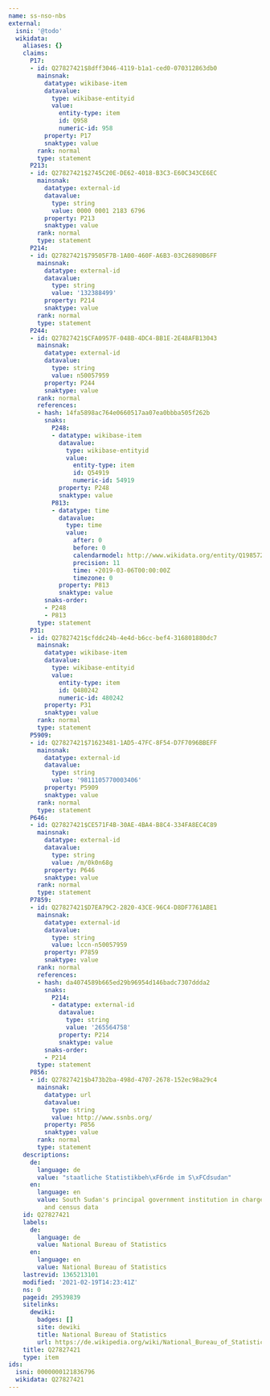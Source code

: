 ```yaml
---
name: ss-nso-nbs
external:
  isni: '@todo'
  wikidata:
    aliases: {}
    claims:
      P17:
      - id: Q27827421$8dff3046-4119-b1a1-ced0-070312863db0
        mainsnak:
          datatype: wikibase-item
          datavalue:
            type: wikibase-entityid
            value:
              entity-type: item
              id: Q958
              numeric-id: 958
          property: P17
          snaktype: value
        rank: normal
        type: statement
      P213:
      - id: Q27827421$2745C20E-DE62-4018-B3C3-E60C343CE6EC
        mainsnak:
          datatype: external-id
          datavalue:
            type: string
            value: 0000 0001 2183 6796
          property: P213
          snaktype: value
        rank: normal
        type: statement
      P214:
      - id: Q27827421$79505F7B-1A00-460F-A6B3-03C26890B6FF
        mainsnak:
          datatype: external-id
          datavalue:
            type: string
            value: '132388499'
          property: P214
          snaktype: value
        rank: normal
        type: statement
      P244:
      - id: Q27827421$CFA0957F-048B-4DC4-BB1E-2E48AFB13043
        mainsnak:
          datatype: external-id
          datavalue:
            type: string
            value: n50057959
          property: P244
          snaktype: value
        rank: normal
        references:
        - hash: 14fa5898ac764e0660517aa07ea0bbba505f262b
          snaks:
            P248:
            - datatype: wikibase-item
              datavalue:
                type: wikibase-entityid
                value:
                  entity-type: item
                  id: Q54919
                  numeric-id: 54919
              property: P248
              snaktype: value
            P813:
            - datatype: time
              datavalue:
                type: time
                value:
                  after: 0
                  before: 0
                  calendarmodel: http://www.wikidata.org/entity/Q1985727
                  precision: 11
                  time: +2019-03-06T00:00:00Z
                  timezone: 0
              property: P813
              snaktype: value
          snaks-order:
          - P248
          - P813
        type: statement
      P31:
      - id: Q27827421$cfddc24b-4e4d-b6cc-bef4-316801880dc7
        mainsnak:
          datatype: wikibase-item
          datavalue:
            type: wikibase-entityid
            value:
              entity-type: item
              id: Q480242
              numeric-id: 480242
          property: P31
          snaktype: value
        rank: normal
        type: statement
      P5909:
      - id: Q27827421$71623481-1AD5-47FC-8F54-D7F7096BBEFF
        mainsnak:
          datatype: external-id
          datavalue:
            type: string
            value: '9811105770003406'
          property: P5909
          snaktype: value
        rank: normal
        type: statement
      P646:
      - id: Q27827421$CE571F4B-30AE-4BA4-B8C4-334FA8EC4C89
        mainsnak:
          datatype: external-id
          datavalue:
            type: string
            value: /m/0k0n68g
          property: P646
          snaktype: value
        rank: normal
        type: statement
      P7859:
      - id: Q27827421$D7EA79C2-2820-43CE-96C4-D8DF7761ABE1
        mainsnak:
          datatype: external-id
          datavalue:
            type: string
            value: lccn-n50057959
          property: P7859
          snaktype: value
        rank: normal
        references:
        - hash: da4074589b665ed29b96954d146badc7307ddda2
          snaks:
            P214:
            - datatype: external-id
              datavalue:
                type: string
                value: '265564758'
              property: P214
              snaktype: value
          snaks-order:
          - P214
        type: statement
      P856:
      - id: Q27827421$b473b2ba-498d-4707-2678-152ec98a29c4
        mainsnak:
          datatype: url
          datavalue:
            type: string
            value: http://www.ssnbs.org/
          property: P856
          snaktype: value
        rank: normal
        type: statement
    descriptions:
      de:
        language: de
        value: "staatliche Statistikbeh\xF6rde im S\xFCdsudan"
      en:
        language: en
        value: South Sudan's principal government institution in charge of statistics
          and census data
    id: Q27827421
    labels:
      de:
        language: de
        value: National Bureau of Statistics
      en:
        language: en
        value: National Bureau of Statistics
    lastrevid: 1365213101
    modified: '2021-02-19T14:23:41Z'
    ns: 0
    pageid: 29539839
    sitelinks:
      dewiki:
        badges: []
        site: dewiki
        title: National Bureau of Statistics
        url: https://de.wikipedia.org/wiki/National_Bureau_of_Statistics
    title: Q27827421
    type: item
ids:
  isni: 0000000121836796
  wikidata: Q27827421
---
```

